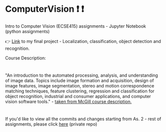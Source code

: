 # ComputerVision :exclamation: :exclamation:
Intro to Computer Vision (ECSE415) assignments - Jupyter Notebook (python assignments)

:point_right: <a href="https://github.com/nayemalam/FaceAndObjectClassification">Link</a> to my final project - Localization, classification, object detection and recognition.

Course Description: 
#
"An introduction to the automated processing, analysis, and understanding of image data. Topics include image formation and acquisition, design of image features, image segmentation, stereo and motion correspondence matching techniques, feature clustering, regression and classification for object recognition, industrial and consumer applications, and computer vision software tools." - <a href="https://www.mcgill.ca/study/2018-2019/courses/ecse-415">taken from McGill course description.</a>
#
If you'd like to view all the commits and changes starting from As. 2 - rest of assignments, please click <a href="https://github.com/nayemalam/LiveProjects">here</a>  (private repo)
